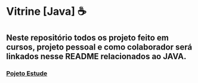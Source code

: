 # Vitrine [Java] ☕

## Neste repositório todos os projeto feito em cursos, projeto pessoal e como colaborador será linkados nesse README relacionados ao JAVA.

### [Pojeto Estude](https://github.com/marcosinsan/Study)
